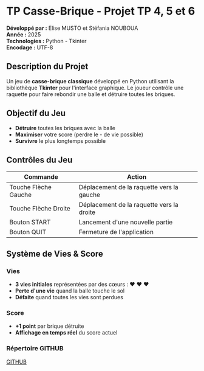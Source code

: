 # TP Casse-Brique - Projet TP 4, 5 et 6

**Développé par :** Elise MUSTO et Stéfania NOUBOUA  
**Année :** 2025  
**Technologies :** Python - Tkinter  
**Encodage :** UTF-8


## Description du Projet

Un jeu de **casse-brique classique** développé en Python utilisant la bibliothèque **Tkinter** pour l'interface graphique. Le joueur contrôle une raquette pour faire rebondir une balle et détruire toutes les briques.


## Objectif du Jeu


 - **Détruire** toutes les briques avec la balle 
 - **Maximiser** votre score (perdre le - de vie possible)
 - **Survivre** le plus longtemps possible 


## Contrôles du Jeu
| Commande | Action |
|----------|--------|
| Touche Flèche Gauche | Déplacement de la raquette vers la gauche |
| Touche Flèche Droite | Déplacement de la raquette vers la droite |
| Bouton START | Lancement d'une nouvelle partie |
| Bouton QUIT | Fermeture de l'application |

## Système de Vies & Score

### Vies
- **3 vies initiales** représentées par des cœurs : ❤️ ❤️ ❤️
- **Perte d'une vie** quand la balle touche le sol 
- **Défaite** quand toutes les vies sont perdues

### Score
- **+1 point** par brique détruite 
- **Affichage en temps réel** du score actuel


### Répertoire GITHUB
[GITHUB](https://github.com/444stef/TP-Casse-brique/tree/main) 
